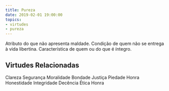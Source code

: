 ```yaml
---
title: Pureza
date: 2019-02-01 19:00:00
topics: 
- virtudes
- pureza
---
```


Atributo do que não apresenta maldade.
Condição de quem não se entrega à vida libertina.
Característica de quem ou do que é íntegro.

## Virtudes Relacionadas
Clareza
Segurança
Moralidade
Bondade
Justiça
Piedade
Honra
Honestidade
Integridade
Decência
Ética
Honra

